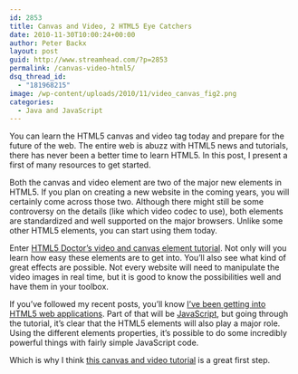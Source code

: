 ```yaml
---
id: 2853
title: Canvas and Video, 2 HTML5 Eye Catchers
date: 2010-11-30T10:00:24+00:00
author: Peter Backx
layout: post
guid: http://www.streamhead.com/?p=2853
permalink: /canvas-video-html5/
dsq_thread_id:
  - "181968215"
image: /wp-content/uploads/2010/11/video_canvas_fig2.png
categories:
  - Java and JavaScript
---
```

You can learn the HTML5 canvas and video tag today and prepare for the future of the web. The entire web is abuzz with HTML5 news and tutorials, there has never been a better time to learn HTML5. In this post, I present a first of many resources to get started.

<!--more-->Both the canvas and video element are two of the major new elements in HTML5. If you plan on creating a new website in the coming years, you will certainly come across those two. Although there might still be some controversy on the details (like which video codec to use), both elements are standardized and well supported on the major browsers. Unlike some other HTML5 elements, you can start using them today.

Enter <a title="video + canvas = magic" href="http://html5doctor.com/video-canvas-magic/" target="_blank">HTML5 Doctor&#8217;s video and canvas element tutorial</a>. Not only will you learn how easy these elements are to get into. You&#8217;ll also see what kind of great effects are possible. Not every website will need to manipulate the video images in real time, but it is good to know the possibilities well and have them in your toolbox.

If you&#8217;ve followed my recent posts, you&#8217;ll know <a title="State of the web, getting started" href="http://www.streamhead.com/state-of-the-web-getting-started/" target="_blank">I&#8217;ve been getting into HTML5 web applications</a>. Part of that will be <a title="JavaScript mastery" href="http://www.streamhead.com/javascript-mastery/" target="_blank">JavaScript</a>, but going through the tutorial, it&#8217;s clear that the HTML5 elements will also play a major role. Using the different elements properties, it&#8217;s possible to do some incredibly powerful things with fairly simple JavaScript code.

Which is why I think <a title="video + canvas = magic" href="http://html5doctor.com/video-canvas-magic/" target="_blank">this canvas and video tutorial</a> is a great first step.

<!-- AddThis Advanced Settings generic via filter on the_content -->

<!-- AddThis Share Buttons generic via filter on the_content -->